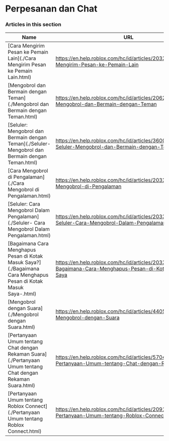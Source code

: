 # Perpesanan dan Chat  
### Articles in this section
Name|URL
-|-
[Cara Mengirim Pesan ke Pemain Lain](./Cara Mengirim Pesan ke Pemain Lain.html) |https://en.help.roblox.com/hc/id/articles/203313610-Cara-Mengirim-Pesan-ke-Pemain-Lain
[Mengobrol dan Bermain dengan Teman](./Mengobrol dan Bermain dengan Teman.html) |https://en.help.roblox.com/hc/id/articles/206224956-Mengobrol-dan-Bermain-dengan-Teman
[Seluler: Mengobrol dan Bermain dengan Teman](./Seluler- Mengobrol dan Bermain dengan Teman.html) |https://en.help.roblox.com/hc/id/articles/360000432483-Seluler-Mengobrol-dan-Bermain-dengan-Teman
[Cara Mengobrol di Pengalaman](./Cara Mengobrol di Pengalaman.html) |https://en.help.roblox.com/hc/id/articles/203314250-Cara-Mengobrol-di-Pengalaman
[Seluler: Cara Mengobrol Dalam Pengalaman](./Seluler- Cara Mengobrol Dalam Pengalaman.html) |https://en.help.roblox.com/hc/id/articles/203313520-Seluler-Cara-Mengobrol-Dalam-Pengalaman
[Bagaimana Cara Menghapus Pesan di Kotak Masuk Saya?](./Bagaimana Cara Menghapus Pesan di Kotak Masuk Saya-.html) |https://en.help.roblox.com/hc/id/articles/203313690-Bagaimana-Cara-Menghapus-Pesan-di-Kotak-Masuk-Saya
[Mengobrol dengan Suara](./Mengobrol dengan Suara.html) |https://en.help.roblox.com/hc/id/articles/4405807645972-Mengobrol-dengan-Suara
[Pertanyaan Umum tentang Chat dengan Rekaman Suara](./Pertanyaan Umum tentang Chat dengan Rekaman Suara.html) |https://en.help.roblox.com/hc/id/articles/5704050147604-Pertanyaan-Umum-tentang-Chat-dengan-Rekaman-Suara
[Pertanyaan Umum tentang Roblox Connect](./Pertanyaan Umum tentang Roblox Connect.html) |https://en.help.roblox.com/hc/id/articles/20918814627988-Pertanyaan-Umum-tentang-Roblox-Connect